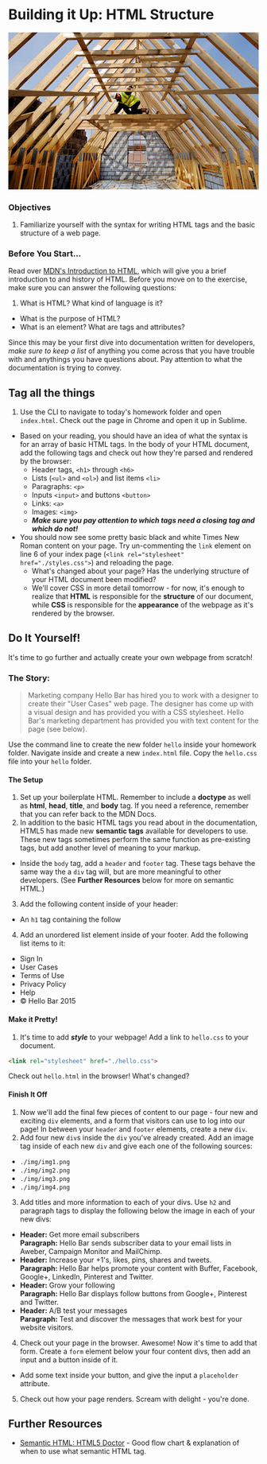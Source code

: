 # Building it Up: HTML Structure

![construction img](./html-hw-construction.jpg)

### Objectives

1. Familiarize yourself with the syntax for writing HTML tags and the basic structure of a web page.

### Before You Start...

Read over [MDN's Introduction to HTML](https://developer.mozilla.org/en-US/docs/Web/Guide/HTML/Introduction), which will give you a brief introduction to and history of HTML. Before you move on to the exercise, make sure you can answer the following questions:

1. What is HTML? What kind of language is it?
- What is the purpose of HTML?
- What is an element? What are tags and attributes?

Since this may be your first dive into documentation written for developers, *make sure to keep a list* of anything you come across that you have trouble with and anythings you have questions about. Pay attention to what the documentation is trying to convey.

## Tag all the things

1. Use the CLI to navigate to today's homework folder and open `index.html`. Check out the page in Chrome and open it up in Sublime.
- Based on your reading, you should have an idea of what the syntax is for an array of basic HTML tags. In the body of your HTML document, add the following tags and check out how they're parsed and rendered by the browser:
  - Header tags, `<h1>` through `<h6>`
  - Lists (`<ul>` and `<ol>`) and list items `<li>`
  - Paragraphs: `<p>`
  - Inputs `<input>` and buttons `<button>`
  - Links: `<a>`
  - Images: `<img>`
  - ***Make sure you pay attention to which tags need a closing tag and which do not!***
- You should now see some pretty basic black and white Times New Roman content on your page. Try un-commenting the `link` element on line 6 of your index page (`<link rel="stylesheet" href="./styles.css">`) and reloading the page.
  - What's changed about your page? Has the underlying structure of your HTML document been modified?
  - We'll cover CSS in more detail tomorrow - for now, it's enough to realize that **HTML** is responsible for the **structure** of our document, while **CSS** is responsible for the **appearance** of the webpage as it's rendered by the browser.

## Do It Yourself!

It's time to go further and actually create your own webpage from scratch!

### The Story:

> Marketing company Hello Bar has hired you to work with a designer to create their "User Cases" web page. The designer has come up with a visual design and has provided you with a CSS stylesheet. Hello Bar's marketing department has provided you with text content for the page (see below).

Use the command line to create the new folder `hello` inside your homework folder. Navigate inside and create a new `index.html` file. Copy the `hello.css` file into your `hello` folder.

#### The Setup

1. Set up your boilerplate HTML. Remember to include a **doctype** as well as **html**, **head**, **title**, and **body** tag. If you need a reference, remember that you can refer back to the MDN Docs.
2. In addition to the basic HTML tags you read about in the documentation, HTML5 has made new **semantic tags** available for developers to use. These new tags sometimes perform the same function as pre-existing tags, but add another level of meaning to your markup.
  - Inside the `body` tag, add a `header` and `footer` tag. These tags behave the same way the a `div` tag will, but are more meaningful to other developers. (See **Further Resources** below for more on semantic HTML.)
3. Add the following content inside of your header:
  - An `h1` tag containing the follow
4. Add an unordered list element inside of your footer. Add the following list items to it:
  - Sign In
  - User Cases
  - Terms of Use
  - Privacy Policy
  - Help
  - © Hello Bar 2015

#### Make it Pretty!

1. It's time to add ***style*** to your webpage! Add a link to `hello.css` to your document.

```html
<link rel="stylesheet" href="./hello.css">
```

Check out `hello.html` in the browser! What's changed?

#### Finish It Off

1. Now we'll add the final few pieces of content to our page - four new and exciting `div` elements, and a form that visitors can use to log into our page! In between your `header` and `footer` elements, create a new `div`.
2. Add four new `div`s inside the `div` you've already created. Add an image tag inside of each new `div` and give each one of the following sources:
  - `./img/img1.png`
  - `./img/img2.png`
  - `./img/img3.png`
  - `./img/img4.png`
3. Add titles and more information to each of your divs. Use `h2` and paragraph tags to display the following below the image in each of your new divs:
  - **Header:** Get more email subscribers<br>**Paragraph:** Hello Bar sends subscriber data to your email lists in Aweber, Campaign Monitor and MailChimp.
  - **Header:** Increase your +1's, likes, pins, shares and tweets.<br>**Paragraph:** Hello Bar helps promote your content with Buffer, Facebook, Google+, LinkedIn, Pinterest and Twitter.
  - **Header:** Grow your following<br>**Paragraph:** Hello Bar displays follow buttons from Google+, Pinterest and Twitter.
  - **Header:** A/B test your messages<br>**Paragraph:** Test and discover the messages that work best for your website visitors.
4. Check out your page in the browser. Awesome! Now it's time to add that form. Create a `form` element below your four content divs, then add an input and a button inside of it.
  - Add some text inside your button, and give the input a `placeholder` attribute.
5. Check out how your page renders. Scream with delight - you're done.

## Further Resources

- [Semantic HTML: HTML5 Doctor](http://html5doctor.com/lets-talk-about-semantics/) - Good flow chart & explanation of when to use what semantic HTML tag.
